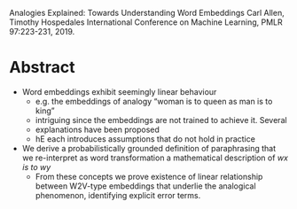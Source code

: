 Analogies Explained: Towards Understanding Word Embeddings
Carl Allen, Timothy Hospedales 
International Conference on Machine Learning, PMLR 97:223-231, 2019.

# Abstract

* Word embeddings exhibit seemingly linear behaviour
  * e.g. the embeddings of analogy “woman is to queen as man is to king”
  * intriguing since the embeddings are not trained to achieve it. Several
  * explanations have been proposed
  * hE each introduces assumptions that do not hold in practice
* We derive a probabilistically grounded definition of paraphrasing that we
  re-interpret as word transformation
  a mathematical description of _wx is to wy_
  * From these concepts we
    prove existence of linear relationship between W2V-type embeddings that
    underlie the analogical phenomenon, identifying explicit error terms. 
